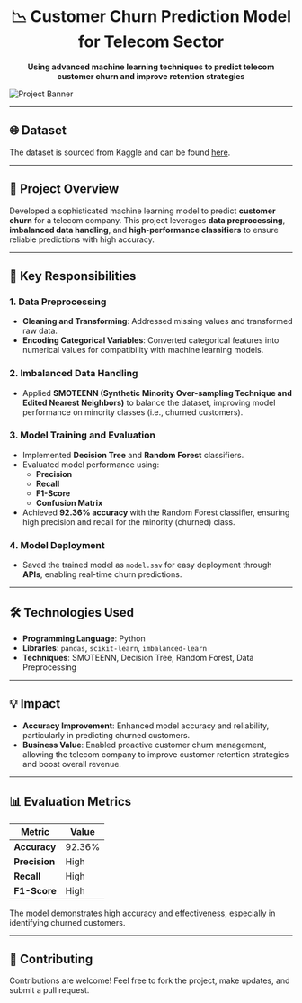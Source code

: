<h1 align="center">📉 Customer Churn Prediction Model for Telecom Sector</h1>
<p align="center">
  <strong>Using advanced machine learning techniques to predict telecom customer churn and improve retention strategies</strong>
</p>
  
  ![Project Banner](Customer_chur_banner.png)



---

## 🌐 Dataset
The dataset is sourced from Kaggle and can be found [here](https://www.kaggle.com/blastchar/telco-customer).

---

## 📝 Project Overview
Developed a sophisticated machine learning model to predict **customer churn** for a telecom company. This project leverages **data preprocessing**, **imbalanced data handling**, and **high-performance classifiers** to ensure reliable predictions with high accuracy.

---

## 📌 Key Responsibilities

### 1. Data Preprocessing
- **Cleaning and Transforming**: Addressed missing values and transformed raw data.
- **Encoding Categorical Variables**: Converted categorical features into numerical values for compatibility with machine learning models.

### 2. Imbalanced Data Handling
- Applied **SMOTEENN (Synthetic Minority Over-sampling Technique and Edited Nearest Neighbors)** to balance the dataset, improving model performance on minority classes (i.e., churned customers).

### 3. Model Training and Evaluation
- Implemented **Decision Tree** and **Random Forest** classifiers.
- Evaluated model performance using:
  - **Precision**
  - **Recall**
  - **F1-Score**
  - **Confusion Matrix**
- Achieved **92.36% accuracy** with the Random Forest classifier, ensuring high precision and recall for the minority (churned) class.

### 4. Model Deployment
- Saved the trained model as `model.sav` for easy deployment through **APIs**, enabling real-time churn predictions.

---

## 🛠️ Technologies Used

- **Programming Language**: Python
- **Libraries**: `pandas`, `scikit-learn`, `imbalanced-learn`
- **Techniques**: SMOTEENN, Decision Tree, Random Forest, Data Preprocessing

---

## 💡 Impact
- **Accuracy Improvement**: Enhanced model accuracy and reliability, particularly in predicting churned customers.
- **Business Value**: Enabled proactive customer churn management, allowing the telecom company to improve customer retention strategies and boost overall revenue.

---

## 📊 Evaluation Metrics
| Metric       | Value  |
|--------------|--------|
| **Accuracy** | 92.36% |
| **Precision**| High   |
| **Recall**   | High   |
| **F1-Score** | High   |

The model demonstrates high accuracy and effectiveness, especially in identifying churned customers.

---

## 🤝 Contributing
Contributions are welcome! Feel free to fork the project, make updates, and submit a pull request.

